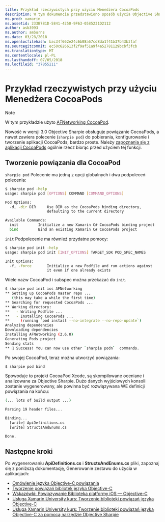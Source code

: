 ```yaml
---
title: Przykład rzeczywistych przy użyciu Menedżera CocoaPods
description: W tym dokumencie przedstawiono sposób użycia Objective Sharpie do automatycznego generowania definicji powiązania C# z CocoaPod.
ms.prod: xamarin
ms.assetid: 233B781D-5841-4250-9F63-0585231D2112
author: asb3993
ms.author: amburns
ms.date: 03/28/2018
ms.openlocfilehash: bac34f662e24c6b08a67cd8da1f41b37b43b3faf
ms.sourcegitcommit: ec50c626613f2f9af51a9f4a52781129bcbf3fcb
ms.translationtype: MT
ms.contentlocale: pl-PL
ms.lasthandoff: 07/05/2018
ms.locfileid: "37855211"
---
```

# <a name="real-world-example-using-cocoapods"></a>Przykład rzeczywistych przy użyciu Menedżera CocoaPods

> [!NOTE]
> W tym przykładzie użyto [AFNetworking CocoaPod](https://cocoapods.org/pods/AFNetworking).

Nowość w wersji 3.0 Objective Sharpie obsługuje powiązanie CocoaPods, a nawet zawiera polecenie (`sharpie pod`) do pobierania, konfigurowanie i tworzenie aplikacji CocoaPods, bardzo proste. Należy [zapoznania się z aplikacji CocoaPods](https://cocoapods.org) ogólnie rzecz biorąc przed użyciem tej funkcji.

## <a name="creating-a-binding-for-a-cocoapod"></a>Tworzenie powiązania dla CocoaPod

`sharpie pod` Polecenie ma jedną z opcji globalnych i dwa podpoleceń polecenia:

```bash
$ sharpie pod -help
usage: sharpie pod [OPTIONS] COMMAND [COMMAND_OPTIONS]

Pod Options:
  -d, -dir DIR     Use DIR as the CocoaPods binding directory,
                   defaulting to the current directory

Available Commands:
  init         Initialize a new Xamarin C# CocoaPods binding project
  bind         Bind an existing Xamarin C# CocoaPods project
```

`init` Podpolecenie ma również przydatne pomocy:

```bash
$ sharpie pod init -help
usage: sharpie pod init [INIT_OPTIONS] TARGET_SDK POD_SPEC_NAMES

Init Options:
  -f, -force       Initialize a new Podfile and run actions against
                   it even if one already exists
```

Wiele nazw CocoaPod i subspec można przekazać do `init`.

```bash
$ sharpie pod init ios AFNetworking
** Setting up CocoaPods master repo ...
   (this may take a while the first time)
** Searching for requested CocoaPods ...
** Working directory:
**   - Writing Podfile ...
**   - Installing CocoaPods ...
**     (running `pod install --no-integrate --no-repo-update`)
Analyzing dependencies
Downloading dependencies
Installing AFNetworking (2.6.0)
Generating Pods project
Sending stats
** 🍻 Success! You can now use other `sharpie podn`  commands.
```

Po swojej CocoaPod, teraz można utworzyć powiązania:

```bash
$ sharpie pod bind
```

Spowoduje to projekt CocoaPod Xcode, są skompilowane oceniane i analizowane za Objective Sharpie. Dużo danych wyjściowych konsoli zostanie wygenerowany, ale powinna być rozwiązywana WE definicji powiązania na końcu:

```bash
(... lots of build output ...)

Parsing 19 header files...

Binding...
  [write] ApiDefinitions.cs
  [write] StructsAndEnums.cs

Done.
```

## <a name="next-steps"></a>Następne kroki

Po wygenerowaniu **ApiDefinitions.cs** i **StructsAndEnums.cs** pliki, zapoznaj się z poniższą dokumentację, Generowanie zestawu do użycia w aplikacjach:

- [Omówienie języka Objective-C powiązania](~/cross-platform/macios/binding/overview.md)
- [Tworzenie powiązań bibliotek języka Objective-C](~/cross-platform/macios/binding/objective-c-libraries.md)
- [Wskazówki: Powiązywanie Biblioteka platformy iOS — Objective-C](~/ios/platform/binding-objective-c/walkthrough.md)
- [Usługa Xamarin University kurs: Tworzenie biblioteki powiązań języka Objective-C](https://university.xamarin.com/classes/track/all#building-an-objective-c-bindings-library)
- [Usługa Xamarin University kurs: Tworzenie biblioteki powiązań języka Objective-C za pomocą narzędzie Objective Sharpie](https://university.xamarin.com/classes/track/all#build-an-objective-c-bindings-library-with-objective-sharpie)
